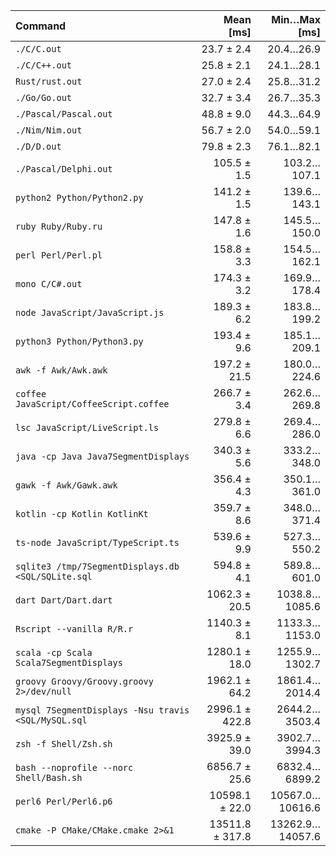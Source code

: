 | Command | Mean [ms] | Min…Max [ms] |
|:---|---:|---:|
| `./C/C.out` | 23.7 ± 2.4 | 20.4…26.9 |
| `./C/C++.out` | 25.8 ± 2.1 | 24.1…28.1 |
| `Rust/rust.out` | 27.0 ± 2.4 | 25.8…31.2 |
| `./Go/Go.out` | 32.7 ± 3.4 | 26.7…35.3 |
| `./Pascal/Pascal.out` | 48.8 ± 9.0 | 44.3…64.9 |
| `./Nim/Nim.out` | 56.7 ± 2.0 | 54.0…59.1 |
| `./D/D.out` | 79.8 ± 2.3 | 76.1…82.1 |
| `./Pascal/Delphi.out` | 105.5 ± 1.5 | 103.2…107.1 |
| `python2 Python/Python2.py` | 141.2 ± 1.5 | 139.6…143.1 |
| `ruby Ruby/Ruby.ru` | 147.8 ± 1.6 | 145.5…150.0 |
| `perl Perl/Perl.pl` | 158.8 ± 3.3 | 154.5…162.1 |
| `mono C/C#.out` | 174.3 ± 3.2 | 169.9…178.4 |
| `node JavaScript/JavaScript.js` | 189.3 ± 6.2 | 183.8…199.2 |
| `python3 Python/Python3.py` | 193.4 ± 9.6 | 185.1…209.1 |
| `awk -f Awk/Awk.awk` | 197.2 ± 21.5 | 180.0…224.6 |
| `coffee JavaScript/CoffeeScript.coffee` | 266.7 ± 3.4 | 262.6…269.8 |
| `lsc JavaScript/LiveScript.ls` | 279.8 ± 6.6 | 269.4…286.0 |
| `java -cp Java Java7SegmentDisplays` | 340.3 ± 5.6 | 333.2…348.0 |
| `gawk -f Awk/Gawk.awk` | 356.4 ± 4.3 | 350.1…361.0 |
| `kotlin -cp Kotlin KotlinKt` | 359.7 ± 8.6 | 348.0…371.4 |
| `ts-node JavaScript/TypeScript.ts` | 539.6 ± 9.9 | 527.3…550.2 |
| `sqlite3 /tmp/7SegmentDisplays.db <SQL/SQLite.sql` | 594.8 ± 4.1 | 589.8…601.0 |
| `dart Dart/Dart.dart` | 1062.3 ± 20.5 | 1038.8…1085.6 |
| `Rscript --vanilla R/R.r` | 1140.3 ± 8.1 | 1133.3…1153.0 |
| `scala -cp Scala Scala7SegmentDisplays` | 1280.1 ± 18.0 | 1255.9…1302.7 |
| `groovy Groovy/Groovy.groovy 2>/dev/null` | 1962.1 ± 64.2 | 1861.4…2014.4 |
| `mysql 7SegmentDisplays -Nsu travis <SQL/MySQL.sql` | 2996.1 ± 422.8 | 2644.2…3503.4 |
| `zsh -f Shell/Zsh.sh` | 3925.9 ± 39.0 | 3902.7…3994.3 |
| `bash --noprofile --norc Shell/Bash.sh` | 6856.7 ± 25.6 | 6832.4…6899.2 |
| `perl6 Perl/Perl6.p6` | 10598.1 ± 22.0 | 10567.0…10616.6 |
| `cmake -P CMake/CMake.cmake 2>&1` | 13511.8 ± 317.8 | 13262.9…14057.6 |
